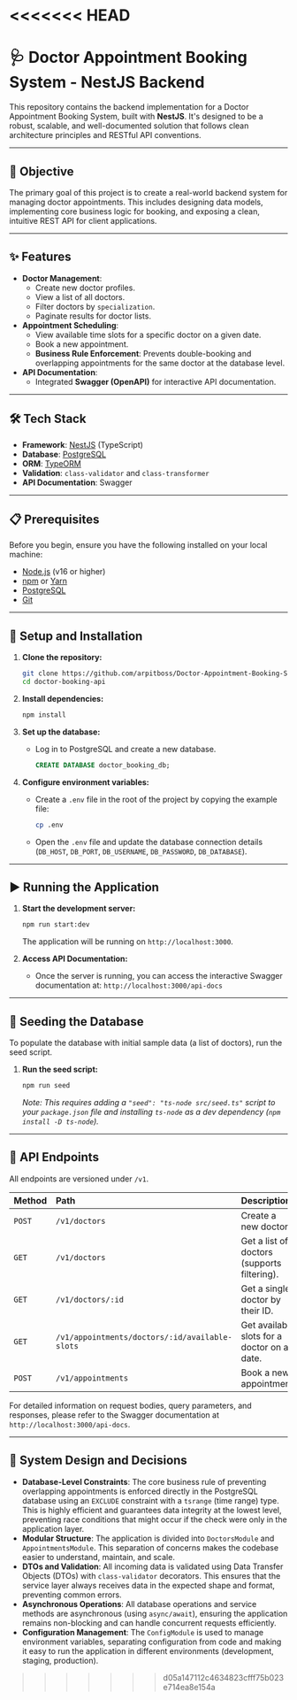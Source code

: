 <<<<<<< HEAD
=======
# 🩺 Doctor Appointment Booking System - NestJS Backend

This repository contains the backend implementation for a Doctor Appointment Booking System, built with **NestJS**. It's designed to be a robust, scalable, and well-documented solution that follows clean architecture principles and RESTful API conventions.

---

## 🎯 Objective

The primary goal of this project is to create a real-world backend system for managing doctor appointments. This includes designing data models, implementing core business logic for booking, and exposing a clean, intuitive REST API for client applications.

---

## ✨ Features

- **Doctor Management**:
  - Create new doctor profiles.
  - View a list of all doctors.
  - Filter doctors by `specialization`.
  - Paginate results for doctor lists.
- **Appointment Scheduling**:
  - View available time slots for a specific doctor on a given date.
  - Book a new appointment.
  - **Business Rule Enforcement**: Prevents double-booking and overlapping appointments for the same doctor at the database level.
- **API Documentation**:
  - Integrated **Swagger (OpenAPI)** for interactive API documentation.

---

## 🛠️ Tech Stack

- **Framework**: [NestJS](https://nestjs.com/) (TypeScript)
- **Database**: [PostgreSQL](https://www.postgresql.org/)
- **ORM**: [TypeORM](https://typeorm.io/)
- **Validation**: `class-validator` and `class-transformer`
- **API Documentation**: Swagger

---

## 📋 Prerequisites

Before you begin, ensure you have the following installed on your local machine:

- [Node.js](https://nodejs.org/en/) (v16 or higher)
- [npm](https://www.npmjs.com/) or [Yarn](https://yarnpkg.com/)
- [PostgreSQL](https://www.postgresql.org/download/)
- [Git](https://git-scm.com/)

---

## 🚀 Setup and Installation

1.  **Clone the repository:**
    ```bash
    git clone https://github.com/arpitboss/Doctor-Appointment-Booking-System
    cd doctor-booking-api
    ```

2.  **Install dependencies:**
    ```bash
    npm install
    ```

3.  **Set up the database:**
    -   Log in to PostgreSQL and create a new database.
        ```sql
        CREATE DATABASE doctor_booking_db;
        ```

4.  **Configure environment variables:**
    -   Create a `.env` file in the root of the project by copying the example file:
        ```bash
        cp .env
        ```
    -   Open the `.env` file and update the database connection details (`DB_HOST`, `DB_PORT`, `DB_USERNAME`, `DB_PASSWORD`, `DB_DATABASE`).

---

## ▶️ Running the Application

1.  **Start the development server:**
    ```bash
    npm run start:dev
    ```
    The application will be running on `http://localhost:3000`.

2.  **Access API Documentation:**
    -   Once the server is running, you can access the interactive Swagger documentation at:
        `http://localhost:3000/api-docs`

---

## 🌱 Seeding the Database

To populate the database with initial sample data (a list of doctors), run the seed script.

1.  **Run the seed script:**
    ```bash
    npm run seed
    ```
    *Note: This requires adding a `"seed": "ts-node src/seed.ts"` script to your `package.json` file and installing `ts-node` as a dev dependency (`npm install -D ts-node`).*

---

## 🔗 API Endpoints

All endpoints are versioned under `/v1`.

| Method | Path                                         | Description                                  |
| :----- | :------------------------------------------- | :------------------------------------------- |
| `POST` | `/v1/doctors`                                | Create a new doctor.                         |
| `GET`  | `/v1/doctors`                                | Get a list of doctors (supports filtering).  |
| `GET`  | `/v1/doctors/:id`                            | Get a single doctor by their ID.             |
| `GET`  | `/v1/appointments/doctors/:id/available-slots` | Get available slots for a doctor on a date.  |
| `POST` | `/v1/appointments`                           | Book a new appointment.                      |

For detailed information on request bodies, query parameters, and responses, please refer to the Swagger documentation at `http://localhost:3000/api-docs`.

---

## 🧠 System Design and Decisions

-   **Database-Level Constraints**: The core business rule of preventing overlapping appointments is enforced directly in the PostgreSQL database using an `EXCLUDE` constraint with a `tsrange` (time range) type. This is highly efficient and guarantees data integrity at the lowest level, preventing race conditions that might occur if the check were only in the application layer.
-   **Modular Structure**: The application is divided into `DoctorsModule` and `AppointmentsModule`. This separation of concerns makes the codebase easier to understand, maintain, and scale.
-   **DTOs and Validation**: All incoming data is validated using Data Transfer Objects (DTOs) with `class-validator` decorators. This ensures that the service layer always receives data in the expected shape and format, preventing common errors.
-   **Asynchronous Operations**: All database operations and service methods are asynchronous (using `async/await`), ensuring the application remains non-blocking and can handle concurrent requests efficiently.
-   **Configuration Management**: The `ConfigModule` is used to manage environment variables, separating configuration from code and making it easy to run the application in different environments (development, staging, production).
>>>>>>> d05a147112c4634823cfff75b023e714ea8e154a
